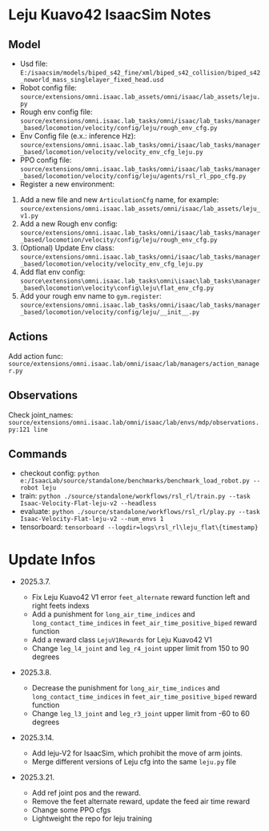 # Leju Kuavo42 IsaacSim Notes
## Model
- Usd file: `E:/isaacsim/models/biped_s42_fine/xml/biped_s42_collision/biped_s42_noworld_mass_singlelayer_fixed_head.usd`
- Robot config file: `source/extensions/omni.isaac.lab_assets/omni/isaac/lab_assets/leju.py`
- Rough env config file: `source/extensions/omni.isaac.lab_tasks/omni/isaac/lab_tasks/manager_based/locomotion/velocity/config/leju/rough_env_cfg.py`
- Env Config file (e.x.: inference Hz): `source/extensions/omni.isaac.lab_tasks/omni/isaac/lab_tasks/manager_based/locomotion/velocity/velocity_env_cfg_leju.py`
- PPO config file: `source/extensions/omni.isaac.lab_tasks/omni/isaac/lab_tasks/manager_based/locomotion/velocity/config/leju/agents/rsl_rl_ppo_cfg.py`
- Register a new environment:
1. Add a new file and new `ArticulationCfg` name, for example: `source/extensions/omni.isaac.lab_assets/omni/isaac/lab_assets/leju_v1.py`
2. Add a new Rough env config: `source/extensions/omni.isaac.lab_tasks/omni/isaac/lab_tasks/manager_based/locomotion/velocity/config/leju/rough_env_cfg.py`
3. (Optional) Update Env class: `source/extensions/omni.isaac.lab_tasks/omni/isaac/lab_tasks/manager_based/locomotion/velocity/velocity_env_cfg_leju.py`
4. Add flat env config: `source\extensions\omni.isaac.lab_tasks\omni\isaac\lab_tasks\manager_based\locomotion\velocity\config\leju\flat_env_cfg.py`
5. Add your rough env name to `gym.register`: `source/extensions/omni.isaac.lab_tasks/omni/isaac/lab_tasks/manager_based/locomotion/velocity/config/leju/__init__.py`

## Actions
Add action func: `source/extensions/omni.isaac.lab/omni/isaac/lab/managers/action_manager.py`

## Observations
Check joint_names: `source/extensions/omni.isaac.lab/omni/isaac/lab/envs/mdp/observations.py:121 line`

## Commands
- checkout config: `python e:/IsaacLab/source/standalone/benchmarks/benchmark_load_robot.py --robot leju`
- train: `python ./source/standalone/workflows/rsl_rl/train.py --task Isaac-Velocity-Flat-leju-v2 --headless`
- evaluate: `python ./source/standalone/workflows/rsl_rl/play.py --task Isaac-Velocity-Flat-leju-v2 --num_envs 1`
- tensorboard: `tensorboard --logdir=logs\rsl_rl\leju_flat\{timestamp}`

# Update Infos
- 2025.3.7.
    - Fix Leju Kuavo42 V1 error `feet_alternate` reward function left and right feets indexs
    - Add a punishment for `long_air_time_indices` and `long_contact_time_indices` in `feet_air_time_positive_biped` reward function
    - Add a reward class `LejuV1Rewards` for Leju Kuavo42 V1
    - Change `leg_l4_joint` and `leg_r4_joint` upper limit from 150 to 90 degrees

- 2025.3.8.
    - Decrease the punishment for `long_air_time_indices` and `long_contact_time_indices` in `feet_air_time_positive_biped` reward function
    - Change `leg_l3_joint` and `leg_r3_joint` upper limit from -60 to 60 degrees

- 2025.3.14.
    - Add leju-V2 for IsaacSim, which prohibit the move of arm joints.
    - Merge different versions of Leju cfg into the same `leju.py` file

- 2025.3.21.
    - Add ref joint pos and the reward.
    - Remove the feet alternate reward, update the feed air time reward
    - Change some PPO cfgs
    - Lightweight the repo for leju training